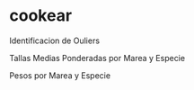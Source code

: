# cookear
Identificacion de Ouliers     


Tallas Medias Ponderadas por Marea y Especie    

Pesos por Marea y Especie

